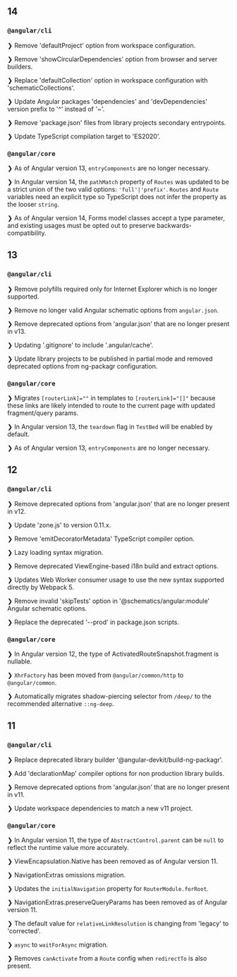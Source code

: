 ## 14

### `@angular/cli`

❯ Remove 'defaultProject' option from workspace configuration.

❯ Remove 'showCircularDependencies' option from browser and server builders.

❯ Replace 'defaultCollection' option in workspace configuration with 'schematicCollections'.

❯ Update Angular packages 'dependencies' and 'devDependencies' version prefix to '^' instead of '~'.

❯ Remove 'package.json' files from library projects secondary entrypoints.

❯ Update TypeScript compilation target to 'ES2020'.

### `@angular/core`

❯ As of Angular version 13, `entryComponents` are no longer necessary.

❯ In Angular version 14, the `pathMatch` property of `Routes` was updated to be a strict union of the two valid options: `'full'|'prefix'`.
`Routes` and `Route` variables need an explicit type so TypeScript does not infer the property as the looser `string`.

❯ As of Angular version 14, Forms model classes accept a type parameter, and existing usages must be opted out to preserve backwards-compatibility.

## 13

### `@angular/cli`

❯ Remove polyfills required only for Internet Explorer which is no longer supported.

❯ Remove no longer valid Angular schematic options from `angular.json`.

❯ Remove deprecated options from 'angular.json' that are no longer present in v13.

❯ Updating '.gitignore' to include '.angular/cache'.

❯ Update library projects to be published in partial mode and removed deprecated options from ng-packagr configuration.

### `@angular/core`

❯ Migrates `[routerLink]=""` in templates to `[routerLink]="[]"` because these links are likely intended to route to the current page with updated fragment/query params.

❯ In Angular version 13, the `teardown` flag in `TestBed` will be enabled by default.

❯ As of Angular version 13, `entryComponents` are no longer necessary.

## 12

### `@angular/cli`

❯ Remove deprecated options from 'angular.json' that are no longer present in v12.

❯ Update 'zone.js' to version 0.11.x.

❯ Remove 'emitDecoratorMetadata' TypeScript compiler option.

❯ Lazy loading syntax migration.

❯ Remove deprecated ViewEngine-based i18n build and extract options.

❯ Updates Web Worker consumer usage to use the new syntax supported directly by Webpack 5.

❯ Remove invalid 'skipTests' option in '@schematics/angular:module' Angular schematic options.

❯ Replace the deprecated '--prod' in package.json scripts.

### `@angular/core`

❯ In Angular version 12, the type of ActivatedRouteSnapshot.fragment is nullable.

❯ `XhrFactory` has been moved from `@angular/common/http` to `@angular/common`.

❯ Automatically migrates shadow-piercing selector from `/deep/` to the recommended alternative `::ng-deep`.

## 11

### `@angular/cli`

❯ Replace deprecated library builder '@angular-devkit/build-ng-packagr'.

❯ Add 'declarationMap' compiler options for non production library builds.

❯ Remove deprecated options from 'angular.json' that are no longer present in v11.

❯ Update workspace dependencies to match a new v11 project.

### `@angular/core`

❯ In Angular version 11, the type of `AbstractControl.parent` can be `null` to reflect the runtime value more accurately.

❯ ViewEncapsulation.Native has been removed as of Angular version 11.

❯ NavigationExtras omissions migration.

❯ Updates the `initialNavigation` property for `RouterModule.forRoot`.

❯ NavigationExtras.preserveQueryParams has been removed as of Angular version 11.

❯ The default value for `relativeLinkResolution` is changing from 'legacy' to 'corrected'.

❯ `async` to `waitForAsync` migration.

❯ Removes `canActivate` from a `Route` config when `redirectTo` is also present.
